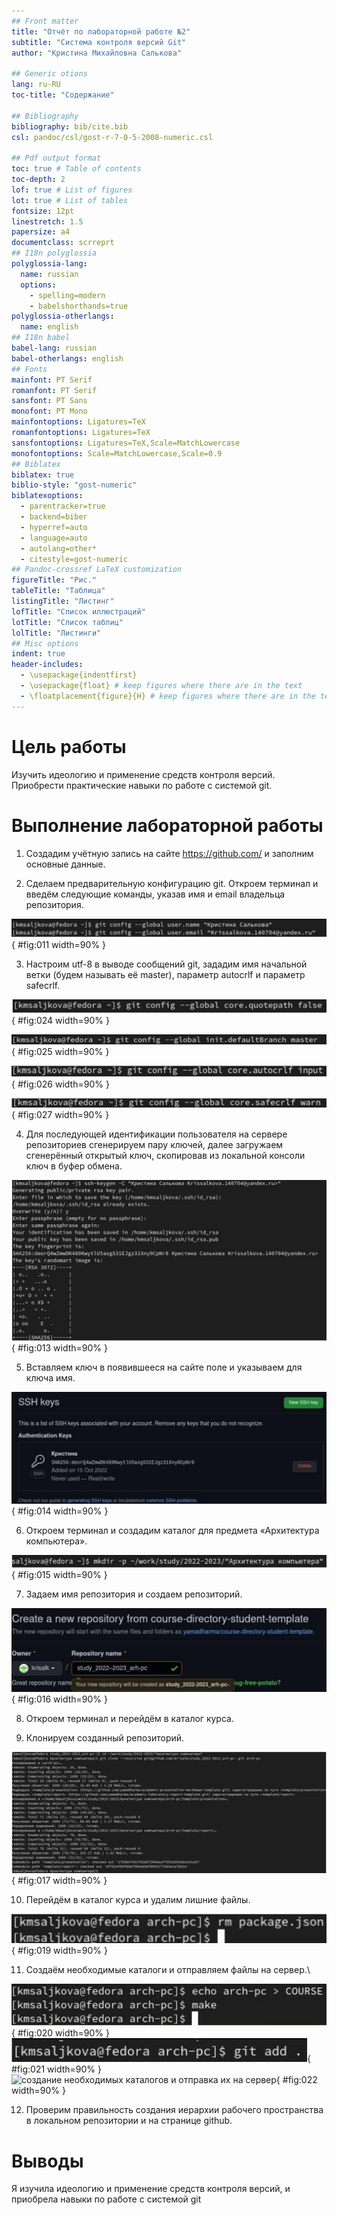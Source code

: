 ```yaml
---
## Front matter
title: "Отчёт по лабораторной работе №2"
subtitle: "Система контроля версий Git"
author: "Кристина Михайловна Салькова"

## Generic otions
lang: ru-RU
toc-title: "Содержание"

## Bibliography
bibliography: bib/cite.bib
csl: pandoc/csl/gost-r-7-0-5-2008-numeric.csl

## Pdf output format
toc: true # Table of contents
toc-depth: 2
lof: true # List of figures
lot: true # List of tables
fontsize: 12pt
linestretch: 1.5
papersize: a4
documentclass: scrreprt
## I18n polyglossia
polyglossia-lang:
  name: russian
  options:
	- spelling=modern
	- babelshorthands=true
polyglossia-otherlangs:
  name: english
## I18n babel
babel-lang: russian
babel-otherlangs: english
## Fonts
mainfont: PT Serif
romanfont: PT Serif
sansfont: PT Sans
monofont: PT Mono
mainfontoptions: Ligatures=TeX
romanfontoptions: Ligatures=TeX
sansfontoptions: Ligatures=TeX,Scale=MatchLowercase
monofontoptions: Scale=MatchLowercase,Scale=0.9
## Biblatex
biblatex: true
biblio-style: "gost-numeric"
biblatexoptions:
  - parentracker=true
  - backend=biber
  - hyperref=auto
  - language=auto
  - autolang=other*
  - citestyle=gost-numeric
## Pandoc-crossref LaTeX customization
figureTitle: "Рис."
tableTitle: "Таблица"
listingTitle: "Листинг"
lofTitle: "Список иллюстраций"
lotTitle: "Список таблиц"
lolTitle: "Листинги"
## Misc options
indent: true
header-includes:
  - \usepackage{indentfirst}
  - \usepackage{float} # keep figures where there are in the text
  - \floatplacement{figure}{H} # keep figures where there are in the text
---
```


# Цель работы

Изучить идеологию и применение средств контроля версий. 
Приобрести практические навыки по работе с системой git.

# Выполнение лабораторной работы
1. Создадим  учётную запись на сайте https://github.com/ и заполним основные данные.

2. Сделаем предварительную конфигурацию git. Откроем терминал и введём следующие команды, указав имя и email владельца репозитория.

![предварительная конфигурация git](image/11.png){ #fig:011 width=90% }

3. Настроим utf-8 в выводе сообщений git, зададим имя начальной ветки (будем называть её master), параметр autocrlf и параметр safecrlf.

![настроим utf-8 в выводе сообщений git](image/24.png){ #fig:024 width=90% }

![настроим utf-8 в выводе сообщений git](image/25.png){ #fig:025 width=90% }

![настроим utf-8 в выводе сообщений git](image/26.png){ #fig:026 width=90% }

![настроим utf-8 в выводе сообщений git](image/27.png){ #fig:027 width=90% }

4. Для последующей идентификации пользователя на сервере репозиториев  сгенерируем пару ключей, далее загружаем сгенерённый открытый ключ, cкопировав из локальной консоли ключ в буфер обмена.

![сгенерируем пару ключей и загружаем сгенерённый открытый ключ](image/13.png){ #fig:013 width=90% }

5. Вставляем ключ в появившееся на сайте поле и указываем для ключа имя.

![вставляем ключ на сайте](image/14.png){ #fig:014 width=90% }

6. Откроем терминал и создадим каталог для предмета «Архитектура компьютера».

![создание каталога](image/15.png){ #fig:015 width=90% }

7. Задаем имя репозитория и создаем репозиторий.

![создание репозитория](image/16.png){ #fig:016 width=90% }

8. Откроем терминал и перейдём в каталог курса.

9. Клонируем созданный репозиторий.

![клонирование репозитория](image/17.png){ #fig:017 width=90% }

10. Перейдём в каталог курса и удалим лишние файлы.

![удаление лишних файлов](image/19.png){ #fig:019 width=90% }

11. Создаём необходимые каталоги и отправляем файлы на сервер.\

![создание необходимых каталогов и отправка их на сервер](image/20.png){ #fig:020 width=90% }
![создание необходимых каталогов и отправка их на сервер](image/21.png){ #fig:021 width=90% }
![создание необходимых каталогов и отправка их на сервер](image/22.png){ #fig:022 width=90% }

12. Проверим правильность создания иерархии рабочего пространства в локальном репозитории и на странице github.

# Выводы

Я изучила идеологию и применение средств контроля версий, и приобрела навыки по работе с системой git
